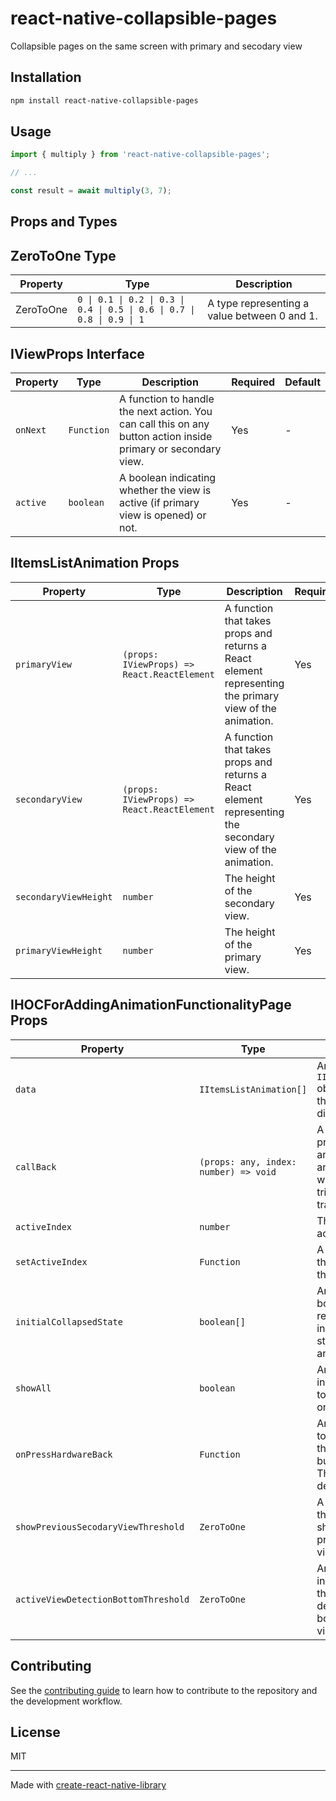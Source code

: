 # react-native-collapsible-pages

Collapsible pages on the same screen with primary and secodary view

## Installation

```sh
npm install react-native-collapsible-pages
```

## Usage

```js
import { multiply } from 'react-native-collapsible-pages';

// ...

const result = await multiply(3, 7);
```


## Props and Types

## ZeroToOne Type

| Property | Type  | Description                              |
|----------|-------|------------------------------------------|
| ZeroToOne| `0 \| 0.1 \| 0.2 \| 0.3 \| 0.4 \| 0.5 \| 0.6 \| 0.7 \| 0.8 \| 0.9 \| 1` | A type representing a value between 0 and 1. |

## IViewProps Interface

| Property | Type       | Description                                                        | Required | Default |
|----------|------------|--------------------------------------------------------------------|----------|---------|
| `onNext` | `Function` | A function to handle the next action. You can call this on any button action inside primary or secondary view.                               | Yes      | -       |
| `active` | `boolean`  | A boolean indicating whether the view is active (if primary view is opened) or not.             | Yes      | -       |



## IItemsListAnimation Props

| Property              | Type                                 | Description                                                                                                       | Required | Default |
|-----------------------|--------------------------------------|-------------------------------------------------------------------------------------------------------------------|----------|---------|
| `primaryView`         | `(props: IViewProps) => React.ReactElement` | A function that takes props and returns a React element representing the primary view of the animation.          | Yes      | -       |
| `secondaryView`       | `(props: IViewProps) => React.ReactElement` | A function that takes props and returns a React element representing the secondary view of the animation.        | Yes      | -       |
| `secondaryViewHeight` | `number`                             | The height of the secondary view.                                                                                | Yes      | -       |
| `primaryViewHeight`   | `number`                             | The height of the primary view.                                                                                  | Yes      | -       |

## IHOCForAddingAnimationFunctionalityPage Props

| Property                          | Type                                      | Description                                                                                                     | Required | Default |
|-----------------------------------|-------------------------------------------|-----------------------------------------------------------------------------------------------------------------|----------|---------|
| `data`                            | `IItemsListAnimation[]`                   | An array of `IItemsListAnimation` objects representing the animations to be displayed.                         | Yes      | -       |
| `callBack`                        | `(props: any, index: number) => void`     | A function that takes props and an index, and you can add any side effect here when a onNext is triggered and transition happens.| Yes      | -       |
| `activeIndex`                     | `number`                                  | The index of the active animation.                                                                              | Yes      | -       |
| `setActiveIndex`                  | `Function`                                | A function that sets the active index of the animation.                                                          | Yes      | -       |
| `initialCollapsedState`           | `boolean[]`                               | An optional array of booleans representing the initial collapsed state of each animation.                       | No       | all false according to length of data  |
| `showAll`                         | `boolean`                                 | An optional boolean indicating whether to show all view at once.                                                  | No       | false   |
| `onPressHardwareBack`             | `Function`                                | An optional function to be called when the hardware back button is pressed. This will overide default behaviour                                     | No       | -       |
| `showPreviousSecodaryViewThreshold`| `ZeroToOne`                               | A value indicating the threshold for showing the previous secondary view.                                       | Yes      | 0.5     |
| `activeViewDetectionBottomThreshold`| `ZeroToOne`                              | An optional value indicating the threshold for detecting the bottom of the active view.                         | No       | 0.3     |



## Contributing

See the [contributing guide](CONTRIBUTING.md) to learn how to contribute to the repository and the development workflow.

## License

MIT

---

Made with [create-react-native-library](https://github.com/callstack/react-native-builder-bob)
